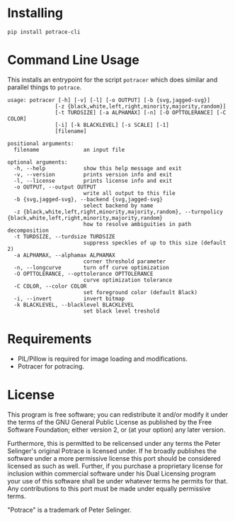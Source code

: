 
# Installing

`pip install potrace-cli`

# Command Line Usage

This installs an entrypoint for the script `potracer` which does similar and parallel things to `potrace`.

```
usage: potracer [-h] [-v] [-l] [-o OUTPUT] [-b {svg,jagged-svg}]
               [-z {black,white,left,right,minority,majority,random}]
               [-t TURDSIZE] [-a ALPHAMAX] [-n] [-O OPTTOLERANCE] [-C COLOR]
               [-i] [-k BLACKLEVEL] [-s SCALE] [-1]
               [filename]

positional arguments:
  filename              an input file

optional arguments:
  -h, --help            show this help message and exit
  -v, --version         prints version info and exit
  -l, --license         prints license info and exit
  -o OUTPUT, --output OUTPUT
                        write all output to this file
  -b {svg,jagged-svg}, --backend {svg,jagged-svg}
                        select backend by name
  -z {black,white,left,right,minority,majority,random}, --turnpolicy {black,white,left,right,minority,majority,random}
                        how to resolve ambiguities in path decomposition
  -t TURDSIZE, --turdsize TURDSIZE
                        suppress speckles of up to this size (default 2)
  -a ALPHAMAX, --alphamax ALPHAMAX
                        corner threshold parameter
  -n, --longcurve       turn off curve optimization
  -O OPTTOLERANCE, --opttolerance OPTTOLERANCE
                        curve optimization tolerance
  -C COLOR, --color COLOR
                        set foreground color (default Black)
  -i, --invert          invert bitmap
  -k BLACKLEVEL, --blacklevel BLACKLEVEL
                        set black level treshold
```

# Requirements
* PIL/Pillow is required for image loading and modifications.
* Potracer for potracing.

# License
This program is free software; you can redistribute it and/or modify it under the terms of the GNU General Public License as published by the Free Software Foundation; either version 2, or (at your option) any later version.

Furthermore, this is permitted to be relicensed under any terms the Peter Selinger's original Potrace is licensed under. If he broadly publishes the software under a more permissive license this port should be considered licensed as such as well. Further, if you purchase a proprietary license for inclusion within commercial software under his Dual Licensing program your use of this software shall be under whatever terms he permits for that. Any contributions to this port must be made under equally permissive terms.

"Potrace" is a trademark of Peter Selinger.
